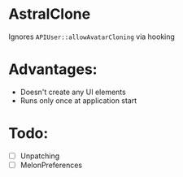 # AstralClone
Ignores `APIUser::allowAvatarCloning` via hooking

# Advantages:
- Doesn't create any UI elements
- Runs only once at application start

# Todo:
- [ ] Unpatching
- [ ] MelonPreferences
